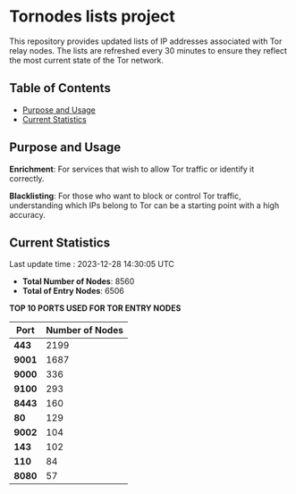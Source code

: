 # Tornodes lists project

This repository provides updated lists of IP addresses associated with Tor relay nodes. The lists are refreshed every 30 minutes to ensure they reflect the most current state of the Tor network.

## Table of Contents

- [Purpose and Usage](#purpose-and-usage)
- [Current Statistics](#current-statistics)


## Purpose and Usage

**Enrichment**: For services that wish to allow Tor traffic or identify it correctly.

**Blacklisting**: For those who want to block or control Tor traffic, understanding which IPs belong to Tor can be a starting point with a high accuracy.

## Current Statistics

Last update time : 2023-12-28 14:30:05 UTC

- **Total Number of Nodes**: 8560
- **Total of Entry Nodes**: 6506

**TOP 10 PORTS USED FOR TOR ENTRY NODES**

| **Port** | **Number of Nodes** |
|------|-----------------|
| **443**   | 2199  |
| **9001**   | 1687  |
| **9000**   | 336  |
| **9100**   | 293  |
| **8443**   | 160  |
| **80**   | 129  |
| **9002**   | 104  |
| **143**   | 102  |
| **110**   | 84  |
| **8080**   | 57  |

